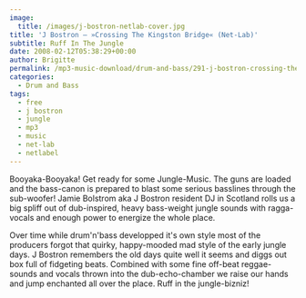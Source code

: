 ```yaml
---
image:
  title: /images/j-bostron-netlab-cover.jpg
title: 'J Bostron – »Crossing The Kingston Bridge« (Net-Lab)'
subtitle: Ruff In The Jungle
date: 2008-02-12T05:38:29+00:00
author: Brigitte
permalink: /mp3-music-download/drum-and-bass/291-j-bostron-crossing-the-kingston-bridge-net-lab
categories:
  - Drum and Bass
tags:
  - free
  - j bostron
  - jungle
  - mp3
  - music
  - net-lab
  - netlabel
---
```

Booyaka-Booyaka! Get ready for some Jungle-Music. The guns are loaded and the bass-canon is prepared to blast some serious basslines through the sub-woofer! Jamie Bolstrom aka J Bostron resident DJ in Scotland rolls us a big spliff out of dub-inspired, heavy bass-weight jungle sounds with ragga-vocals and enough power to energize the whole place.<!--more-->

Over time while drum'n'bass developped it's own style most of the producers forgot that quirky, happy-mooded mad style of the early jungle days. J Bostron remembers the old days quite well it seems and diggs out box full of fidgeting beats. Combined with some fine off-beat reggae-sounds and vocals thrown into the dub-echo-chamber we raise our hands and jump enchanted all over the place. Ruff in the jungle-bizniz!
